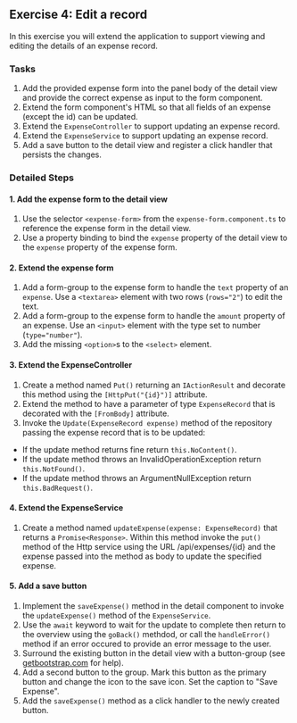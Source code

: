 ## Exercise 4: Edit a record ##

In this exercise you will extend the application to support viewing and editing the details of an expense record.

### Tasks ###

1. Add the provided expense form into the panel body of the detail view and provide the correct expense as input to the form component.
2. Extend the form component's HTML so that all fields of an expense (except the id) can be updated.
3. Extend the `ExpenseController` to support updating an expense record.
4. Extend the `ExpenseService` to support updating an expense record.
5. Add a save button to the detail view and register a click handler that persists the changes.

### Detailed Steps ###

#### 1. Add the expense form to the detail view ####

1. Use the selector `<expense-form>` from the `expense-form.component.ts` to reference the expense form in the detail view.
2. Use a property binding to bind the `expense` property of the detail view to the `expense` property of the expense form.

#### 2. Extend the expense form ####

1. Add a form-group to the expense form to handle the `text` property of an `expense`. Use a `<textarea>` element with two rows (`rows="2"`) to edit the text.
2. Add a form-group to the expense form to handle the `amount` property of an expense. Use an `<input>` element with the type set to number (`type="number"`).
3. Add the missing `<option>`s to the `<select>` element.

#### 3. Extend the ExpenseController ####

1. Create a method named `Put()` returning an `IActionResult` and decorate this method using the `[HttpPut("{id}")]` attribute.
1. Extend the method to have a parameter of type `ExpenseRecord` that is decorated with the `[FromBody]` attribute.
1. Invoke the `Update(ExpenseRecord expense)` method of the repository passing the expense record that is to be updated:
  * If the update method returns fine return `this.NoContent()`.
  * If the update method throws an InvalidOperationException return `this.NotFound()`.
  * If the update method throws an ArgumentNullException return `this.BadRequest()`.

#### 4. Extend the ExpenseService ####

1. Create a method named `updateExpense(expense: ExpenseRecord)` that returns a `Promise<Response>`. Within this method invoke the `put()` method of the Http service using the URL /api/expenses/{id} and the expense passed into the method as body to update the specified expense.

#### 5. Add a save button ####

1. Implement the `saveExpense()` method in the detail component to invoke the `updateExpense()` method of the `ExpenseService`.
1. Use the `await` keyword to wait for the update to complete then return to the overview using the `goBack()` methdod,  or call the `handleError()` method if an error occured to provide an error message to the user.
1. Surround the existing button in the detail view with a button-group (see [getbootstrap.com](http://www.getbootstrap.com) for help).
1. Add a second button to the group. Mark this button as the primary button and change the icon to the save icon. Set the caption to "Save Expense".
1. Add the `saveExpense()` method as a click handler to the newly created button.


